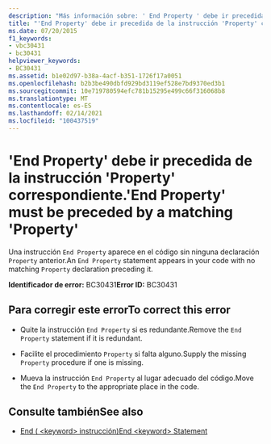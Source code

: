 ```yaml
---
description: "Más información sobre: ' End Property ' debe ir precedida de la propiedad ' property ' correspondiente"
title: "'End Property' debe ir precedida de la instrucción 'Property' correspondiente."
ms.date: 07/20/2015
f1_keywords:
- vbc30431
- bc30431
helpviewer_keywords:
- BC30431
ms.assetid: b1e02d97-b38a-4acf-b351-1726f17a0051
ms.openlocfilehash: b2b3be490dbfd929bd3119ef528e7bd9370ed3b1
ms.sourcegitcommit: 10e719780594efc781b15295e499c66f316068b8
ms.translationtype: MT
ms.contentlocale: es-ES
ms.lasthandoff: 02/14/2021
ms.locfileid: "100437519"
---
```

# <a name="end-property-must-be-preceded-by-a-matching-property"></a><span data-ttu-id="acc80-103">'End Property' debe ir precedida de la instrucción 'Property' correspondiente.</span><span class="sxs-lookup"><span data-stu-id="acc80-103">'End Property' must be preceded by a matching 'Property'</span></span>

<span data-ttu-id="acc80-104">Una instrucción `End Property` aparece en el código sin ninguna declaración `Property` anterior.</span><span class="sxs-lookup"><span data-stu-id="acc80-104">An `End Property` statement appears in your code with no matching `Property` declaration preceding it.</span></span>  
  
 <span data-ttu-id="acc80-105">**Identificador de error:** BC30431</span><span class="sxs-lookup"><span data-stu-id="acc80-105">**Error ID:** BC30431</span></span>  
  
## <a name="to-correct-this-error"></a><span data-ttu-id="acc80-106">Para corregir este error</span><span class="sxs-lookup"><span data-stu-id="acc80-106">To correct this error</span></span>  
  
- <span data-ttu-id="acc80-107">Quite la instrucción `End Property` si es redundante.</span><span class="sxs-lookup"><span data-stu-id="acc80-107">Remove the `End Property` statement if it is redundant.</span></span>  
  
- <span data-ttu-id="acc80-108">Facilite el procedimiento `Property` si falta alguno.</span><span class="sxs-lookup"><span data-stu-id="acc80-108">Supply the missing `Property` procedure if one is missing.</span></span>  
  
- <span data-ttu-id="acc80-109">Mueva la instrucción `End Property` al lugar adecuado del código.</span><span class="sxs-lookup"><span data-stu-id="acc80-109">Move the `End Property` to the appropriate place in the code.</span></span>  
  
## <a name="see-also"></a><span data-ttu-id="acc80-110">Consulte también</span><span class="sxs-lookup"><span data-stu-id="acc80-110">See also</span></span>

- [<span data-ttu-id="acc80-111">End ( \<keyword> instrucción)</span><span class="sxs-lookup"><span data-stu-id="acc80-111">End \<keyword> Statement</span></span>](../language-reference/statements/end-keyword-statement.md)
